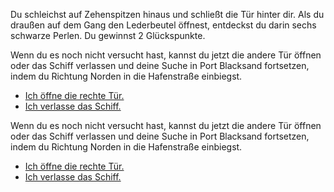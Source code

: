 <!-- Piratenschiff -->

Du schleichst auf Zehenspitzen hinaus und schließt die Tür hinter dir. Als du draußen auf dem Gang den Lederbeutel öffnest, entdeckst du darin sechs schwarze Perlen. Du gewinnst 2 Glückspunkte.

<script>
    perlen = true
    increase_glueck(2)
</script>

<div condition="s232">

Wenn du es noch nicht versucht hast, kannst du jetzt die andere Tür öffnen oder das Schiff verlassen und deine Suche in Port Blacksand fortsetzen, indem du Richtung Norden in die Hafenstraße einbiegst.

- [Ich öffne die rechte Tür.](232)
- [Ich verlasse das Schiff.](78)

</div>

<div condition="!s232">

Wenn du es noch nicht versucht hast, kannst du jetzt die andere Tür öffnen oder das Schiff verlassen und deine Suche in Port Blacksand fortsetzen, indem du Richtung Norden in die Hafenstraße einbiegst.

- [Ich öffne die rechte Tür.](232)
- [Ich verlasse das Schiff.](78)

</div>

